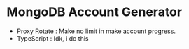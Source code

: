 # MongoDB Account Generator

- Proxy Rotate : Make no limit in make account progress.
- TypeScript : Idk, i do this
